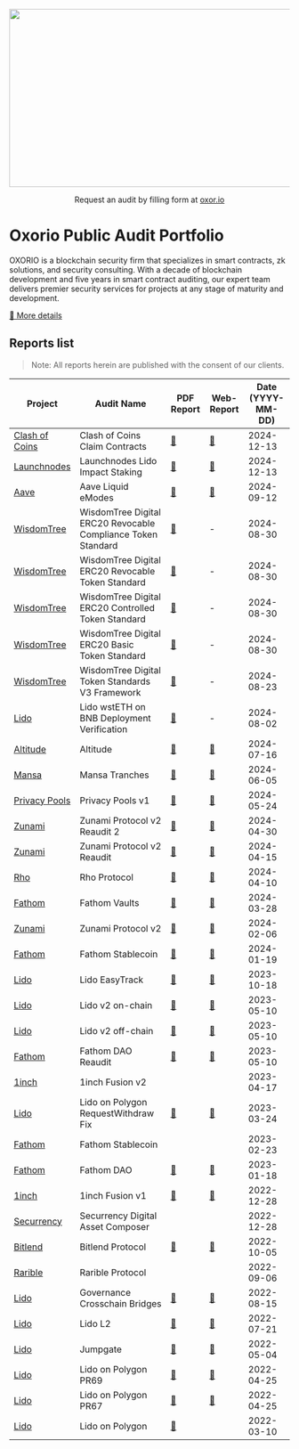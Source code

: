 <p align="center">
  <img width="640" height="320" src="./oxorio.jpg">
</p>

<p align="center">
 Request an audit by filling form at <a href="https://oxor.io/">oxor.io</a>
</p>

# Oxorio Public Audit Portfolio
OXORIO is a blockchain security firm that specializes in smart contracts, zk solutions, and security consulting. With a decade of blockchain development and five years in smart contract auditing, our expert team delivers premier security services for projects at any stage of maturity and development.

[📑 More details](./oxorio.pdf)

## Reports list
> Note: All reports herein are published with the consent of our clients.

| Project | Audit Name | PDF Report | Web-Report | Date (YYYY-MM-DD) |
|---|---|---|---|---|
| [Clash of Coins](https://clashofcoins.com/) | Clash of Coins Claim Contracts | [📄](https://oxor-io.github.io/public_audits/Clash%20of%20Coins/Clash-of-Coins-Report.pdf "Read audit report") | [📑](https://audits.oxor.io/reports/-OExMigEvyKs1s_mD1cZ "Read web report") | 2024-12-13 |
| [Launchnodes](https://www.launchnodes.com/) | Launchnodes Lido Impact Staking | [📄](https://oxor-io.github.io/public_audits/Launchnodes/Launchnodes-Lido-Impact-Staking-Audit-Report.pdf "Read audit report") | [📑](https://audits.oxor.io/reports/-OE-PZCpBPGN6R6blvjK "Read web report") | 2024-12-13 |
| [Aave](https://aave.com/) | Aave Liquid eModes | [📄](https://oxor-io.github.io/public_audits/Aave/Aave-Liquid-eModes-Audit-Report.pdf "Read audit report") | [📑](https://audits.oxor.io/reports/-O6WGXtlLACDvSBt4FqI "Read web report") | 2024-09-12 |
| [WisdomTree](https://www.wisdomtree.com/) | WisdomTree Digital ERC20 Revocable Compliance Token Standard | [📄](https://oxor-io.github.io/public_audits/WisdomTree/WisdomTree-ERC20RevocableComplianceStandard-Report-Annex.pdf "Read audit report") | - | 2024-08-30 |
| [WisdomTree](https://www.wisdomtree.com/) | WisdomTree Digital ERC20 Revocable Token Standard | [📄](https://oxor-io.github.io/public_audits/WisdomTree/WisdomTree-ERC20RevocableStandard-Report-Annex.pdf "Read audit report") | - | 2024-08-30 |
| [WisdomTree](https://www.wisdomtree.com/) | WisdomTree Digital ERC20 Controlled Token Standard | [📄](https://oxor-io.github.io/public_audits/WisdomTree/WisdomTree-ERC20ControlledStandard-Report-Annex.pdf "Read audit report") | - | 2024-08-30 |
| [WisdomTree](https://www.wisdomtree.com/) | WisdomTree Digital ERC20 Basic Token Standard | [📄](https://oxor-io.github.io/public_audits/WisdomTree/WisdomTree-ERC20BasicStandard-Report-Annex.pdf "Read audit report") | - | 2024-08-30 |
| [WisdomTree](https://www.wisdomtree.com/) | WisdomTree Digital Token Standards V3 Framework | [📄](https://oxor-io.github.io/public_audits/WisdomTree/WisdomTree-TokenStandards-Report.pdf "Read audit report") | - | 2024-08-23 |
| [Lido](https://lido.fi/) | Lido wstETH on BNB Deployment Verification | [📄](https://oxor-io.github.io/public_audits/Lido/Lido-wstETH-on-BNB-Deployment-Verification-Report.pdf "Read verification report") | - | 2024-08-02 |
| [Altitude](https://www.altitude.fi/) | Altitude | [📄](https://oxor-io.github.io/public_audits/Altitude/Altitude-Audit-Report.pdf "Read audit report") | [📑](https://audits.oxor.io/reports/-NyLRjvExvEID3OzFXtL "Read web report") | 2024-07-16 |
| [Mansa](https://www.mansafinance.co/) | Mansa Tranches | [📄](https://oxor-io.github.io/public_audits/Mansa/Mansa%20Tranches%20Audit%20Report.pdf "Read audit report") | [📑](https://audits.oxor.io/reports/-NzCdnl6nCdYV10H36ym "Read web report") | 2024-06-05 |
| [Privacy Pools](https://privacypools.com/) | Privacy Pools v1 | [📄](https://oxor-io.github.io/public_audits/Privacy%20Pools/Privacy%20Pools%20v1%20Audit%20Report.pdf "Read audit report") | [📑](https://audits.oxor.io/reports/-NwoBcrT4pbMRmTwaCyf "Read web report") | 2024-05-24 |
| [Zunami](https://www.zunami.io/) | Zunami Protocol v2 Reaudit 2 | [📄](https://oxor-io.github.io/public_audits/Zunami/Zunami%20Protocol%20v2%20Reaudit%202%20Report.pdf "Read audit report") | [📑](https://audits.oxor.io/reports/-Nwds4RobEthWN4FUR3L "Read web report") | 2024-04-30 |
| [Zunami](https://www.zunami.io/) | Zunami Protocol v2 Reaudit | [📄](https://oxor-io.github.io/public_audits/Zunami/Zunami%20Protocol%20v2%20Reaudit%20Report.pdf "Read audit report") | [📑](https://audits.oxor.io/reports/-NvXHALIT8IO_MRdPQNF "Read web report") | 2024-04-15 |
| [Rho](https://www.rho.trading/) | Rho Protocol | [📄](https://oxor-io.github.io/public_audits/Rho/Rho%20Protocol%20Audit%20Report.pdf "Read audit report") | [📑](https://audits.oxor.io/reports/-NsF0vIwYyzQJhrgL2nf "Read web report") | 2024-04-10 |
| [Fathom](https://fathom.fi/) | Fathom Vaults | [📄](https://oxor-io.github.io/public_audits/Fathom/Fathom%20Vaults%20Audit%20Report.pdf "Read audit report") | [📑](https://audits.oxor.io/reports/-NtunDi5rPyQnKpT6XRb "Read web report") | 2024-03-28 |
| [Zunami](https://www.zunami.io/) | Zunami Protocol v2 | [📄](https://oxor-io.github.io/public_audits/Zunami/Zunami%20Protocol%20v2%20Audit%20Report.pdf "Read audit report") | [📑](https://audits.oxor.io/reports/-NpyX0pQGzgLJqd-gSc2 "Read web report") | 2024-02-06 |
| [Fathom](https://fathom.fi/) | Fathom Stablecoin | [📄](https://oxor-io.github.io/public_audits/Fathom/Fathom%20Stablecoin%20Audit%20Report.pdf "Read audit report") | [📑](https://audits.oxor.io/reports/-Ntzvo0Tum3zOymAJXQ7 "Read web report") | 2024-01-19 |
| [Lido](https://lido.fi/) | Lido EasyTrack | [📄](https://oxor-io.github.io/public_audits/Lido/Lido%20Easytrack%20Audit%20Report.pdf "Read audit report") | [📑](https://audits.oxor.io/reports/-Ni0CDaFX7Bi16v7UGo_ "Read web report") | 2023-10-18 |
| [Lido](https://lido.fi/) | Lido v2 on-chain | [📄](https://oxor-io.github.io/public_audits/Lido/Lido%20v2%20on-chain%20Audit%20Report.pdf "Read audit report") | [📑](https://audits.oxor.io/reports/-N_rKiHMrKQv7ILXUoML "Read web report") | 2023-05-10 |
| [Lido](https://lido.fi/) | Lido v2 off-chain | [📄](https://oxor-io.github.io/public_audits/Lido/Lido%20v2%20off-chain%20Audit%20Report.pdf "Read audit report") | [📑](https://audits.oxor.io/reports/-NaMQzF2U-4vp24DOJ7R "Read web report") | 2023-05-10 |
| [Fathom](https://fathom.fi/) | Fathom DAO Reaudit | [📄](https://oxor-io.github.io/public_audits/Fathom/Fathom%20DAO%20Reaudit%20Report.pdf "Read audit report") | [📑](https://audits.oxor.io/reports/-Nakz-u930WdgP82CZu2 "Read web report") | 2023-05-10 |
| [1inch](https://1inch.io/) | 1inch Fusion v2 | | | 2023-04-17 |
| [Lido](https://lido.fi/) | Lido on Polygon RequestWithdraw Fix | [📄](https://oxor-io.github.io/public_audits/Lido/Lido%20on%20Polygon%20RequestWithdraw%20Fix%20Audit%20Report.pdf "Read audit report") | [📑](https://audits.oxor.io/reports/-NakzTXP4P5gDSch1GiQ "Read web report") | 2023-03-24 |
| [Fathom](https://fathom.fi/) | Fathom Stablecoin | | | 2023-02-23 |
| [Fathom](https://fathom.fi/) | Fathom DAO | [📄](https://oxor-io.github.io/public_audits/Fathom/Fathom%20DAO%20Audit%20Report.pdf "Read audit report") | [📑](https://audits.oxor.io/reports/-Nakz-u930WdgP82CZu2 "Read web report") | 2023-01-18 |
| [1inch](https://1inch.io/) | 1inch Fusion v1 | [📄](https://oxor-io.github.io/public_audits/1inch/1inch%20Fusion%20mode%20v1%20Audit%20Report.pdf "Read audit report") | [📑](https://audits.oxor.io/reports/-Nal2wu48CmIgukjmUwI "Read web report") | 2022-12-28 |
| [Securrency](https://securrency.com/) | Securrency Digital Asset Composer | | | 2022-12-28 |
| [Bitlend](https://bitlend.fi/) | Bitlend Protocol | [📄](https://oxor-io.github.io/public_audits/Bitlend/Bitlend%20Audit%20Report.pdf "Read audit report") | [📑](https://audits.oxor.io/reports/-Nal4Ef2_4806CwGjd84 "Read web report") | 2022-10-05 |
| [Rarible](https://rarible.com/) | Rarible Protocol | | | 2022-09-06 |
| [Lido](https://lido.fi/) | Governance Crosschain Bridges | [📄](https://oxor-io.github.io/public_audits/Lido/Lido%20Governance%20Crosschain%20Bridges%20Audit%20Report.pdf "Read audit report") | [📑](https://audits.oxor.io/reports/-NapPvPtIxs_kd6q8aEq "Read web report") | 2022-08-15 |
| [Lido](https://lido.fi/) | Lido L2 | [📄](https://oxor-io.github.io/public_audits/Lido/Lido%20L2%20Audit%20Report.pdf "Read audit report") | [📑](https://audits.oxor.io/reports/-NapZrjJ18Wu4YXijRmz "Read web report") | 2022-07-21 |
| [Lido](https://lido.fi/) | Jumpgate | [📄](https://oxor-io.github.io/public_audits/Lido/Lido%20Jumpgate%20Audit%20Report.pdf "Read audit report") | [📑](https://audits.oxor.io/reports/-Nap_atSbm-LutqP8TRZ "Read web report") | 2022-05-04 |
| [Lido](https://lido.fi/) | Lido on Polygon PR69 | [📄](https://oxor-io.github.io/public_audits/Lido/Lido%20on%20Polygon%20PR69%20Audit%20Report.pdf "Read audit report") | [📑](https://audits.oxor.io/reports/-NapaqA4HTV5Kut_dqZS "Read web report") | 2022-04-25 |
| [Lido](https://lido.fi/) | Lido on Polygon PR67 | [📄](https://oxor-io.github.io/public_audits/Lido/Lido%20on%20Polygon%20PR67%20Audit%20Report.pdf "Read audit report") | [📑](https://audits.oxor.io/reports/-Napxdo4VHsuWTQPyw87 "Read web report") | 2022-04-25 |
| [Lido](https://lido.fi/) | Lido on Polygon | [📄](https://oxor-io.github.io/public_audits/Lido/Lido%20on%20Polygon%20Audit%20Report.pdf "Read audit report") | | 2022-03-10 |
